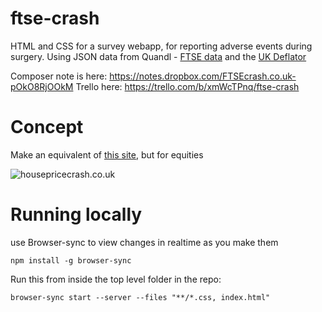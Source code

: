 ftse-crash
=====================

HTML and CSS for a survey webapp, for reporting adverse events during surgery. Using JSON data from Quandl - [FTSE data](https://www.quandl.com/data/YAHOO/INDEX_FTSE-FTSE-100-Index-UK) and the [UK Deflator](https://www.quandl.com/data/ODA/GBR_NGDP_D-United-Kingdom-GDP-Deflator?utm_medium=graph&utm_source=quandl)

Composer note is here: https://notes.dropbox.com/FTSEcrash.co.uk-pOkO8RjOOkM
Trello here: https://trello.com/b/xmWcTPnq/ftse-crash

# Concept

Make an equivalent of [this site](http://www.housepricecrash.co.uk/), but for equities

![housepricecrash.co.uk](https://dchtm6r471mui.cloudfront.net/notes.dropbox.com_pOkO8RjOOkM_d.3156_1431198212446_Screen+Shot+2015-05-09+at+20.03.11.png)

# Running locally

use Browser-sync to view changes in realtime as you make them

`npm install -g browser-sync`

Run this from inside the top level folder in the repo:

`browser-sync start --server --files "**/*.css, index.html"`
